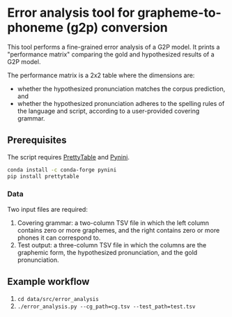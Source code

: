 # Error analysis tool for grapheme-to-phoneme (g2p) conversion

This tool performs a fine-grained error analysis of a G2P model. It prints a
"performance matrix" comparing the gold and hypothesized results of a G2P model.

The performance matrix is a 2x2 table where the dimensions are:

-   whether the hypothesized pronunciation matches the corpus prediction, and
-   whether the hypothesized pronunciation adheres to the spelling rules of the
    language and script, according to a user-provided covering grammar.

## Prerequisites

The script requires [PrettyTable](https://pypi.org/project/prettytable/) and
[Pynini](http://www.opengrm.org/twiki/bin/view/GRM/Pynini).

```bash
conda install -c conda-forge pynini
pip install prettytable
```

### Data

Two input files are required:

1.  Covering grammar: a two-column TSV file in which the left column contains
    zero or more graphemes, and the right contains zero or more phones it can
    correspond to.
2.  Test output: a three-column TSV file in which the columns are the graphemic
    form, the hypothesized pronunciation, and the gold pronunciation.

## Example workflow

1.  `cd data/src/error_analysis`
2.  `./error_analysis.py --cg_path=cg.tsv --test_path=test.tsv`
